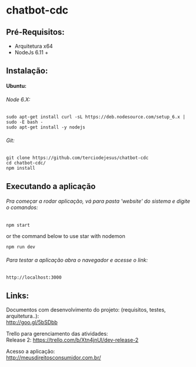 # chatbot-cdc

## Pré-Requisitos:

- Arquitetura x64
- NodeJs 6.11 +

## Instalação:

#### Ubuntu:

###### Node 6.X:
```
sudo apt-get install curl -sL https://deb.nodesource.com/setup_6.x | sudo -E bash -
sudo apt-get install -y nodejs
```

###### Git:
```
git clone https://github.com/terciodejesus/chatbot-cdc
cd chatbot-cdc/
npm install
```

## Executando a aplicação

###### Pra começar a rodar aplicação, vá para pasta 'website' do sistema e digite o comandos:

```
npm start
```
or the command below to use star with nodemon
```
npm run dev 
```



###### Para testar a aplicação abra o navegador e acesse o link:

`http://localhost:3000`

## Links:

Documentos com desenvolvimento do projeto: (requisitos, testes, arquitetura..):<br>
http://goo.gl/5bSDbb

Trello para gerenciamento das atividades:<br>
Release 2: https://trello.com/b/Xtn4jnUl/dev-release-2

Acesso a aplicação:</br>
http://meusdireitosconsumidor.com.br/
